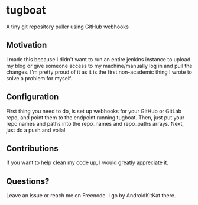 # tugboat
A tiny git repository puller using GitHub webhooks

## Motivation

I made this because I didn't want to run an entire jenkins instance to upload my blog or give someone access to my machine/manually log in and pull the changes. I'm pretty proud of it as it is the first non-academic thing I wrote to solve a problem for myself. 

## Configuration

First thing you need to do, is set up webhooks for your GitHub or GitLab repo, and point them to the endpoint running tugboat. Then, just put your repo names and paths into the repo_names and repo_paths arrays. Next, just do a push and voila!

## Contributions

If you want to help clean my code up, I would greatly appreciate it.

## Questions? 

Leave an issue or reach me on Freenode. I go by AndroidKitKat there.
